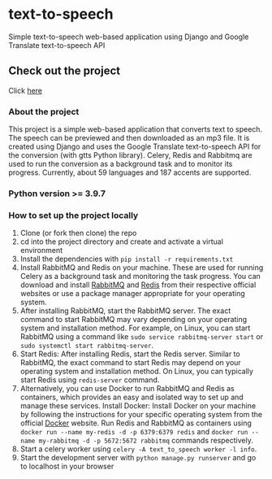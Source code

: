 # text-to-speech
Simple text-to-speech web-based application using Django and Google Translate text-to-speech API

## Check out the project 
Click [here](https://text-to-speech-a2ve.onrender.com/)
  
### About the project
This project is a simple web-based application that converts text to speech. The speech can be previewed and then downloaded as an mp3 file. It is created using Django and uses the Google Translate text-to-speech API for the conversion (with gtts Python library). Celery, Redis and Rabbitmq are used to run the conversion as a background task and to monitor its progress.
Currently, about 59 languages and 187 accents are supported.
  
### Python version >= 3.9.7

### How to set up the project locally
1. Clone (or fork then clone) the repo
2. cd into the project directory and create and activate a virtual environment
3. Install the dependencies with  `pip install -r requirements.txt`
4. Install RabbitMQ and Redis on your machine. These are used for running Celery as a background task and monitoring the task progress. You can download and install [RabbitMQ](https://www.rabbitmq.com/) and [Redis](https://redis.com/) from their respective official websites or use a package manager appropriate for your operating system.
5. After installing RabbitMQ, start the RabbitMQ server. The exact command to start RabbitMQ may vary depending on your operating system and installation method. For example, on Linux, you can start RabbitMQ using a command like `sudo service rabbitmq-server start` or `sudo systemctl start rabbitmq-server`.
6. Start Redis: After installing Redis, start the Redis server. Similar to RabbitMQ, the exact command to start Redis may depend on your operating system and installation method. On Linux, you can typically start Redis using `redis-server` command.
7. Alternatively, you can use Docker to run RabbitMQ and Redis as containers, which provides an easy and isolated way to set up and manage these services. Install Docker: Install Docker on your machine by following the instructions for your specific operating system from the official [Docker](https://www.docker.com/) website. Run Redis and RabbitMQ as containers using `docker run --name my-redis -d -p 6379:6379 redis` and
`docker run --name my-rabbitmq -d -p 5672:5672 rabbitmq`  commands respectively.
8. Start a celery worker using `celery -A text_to_speech worker -l info`.
9. Start the development server with `python manage.py runserver` and go to localhost in your browser
